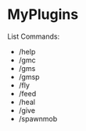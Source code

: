 # MyPlugins

List Commands:
- /help <page>
- /gmc
- /gms
- /gmsp
- /fly <player>
- /feed <player>
- /heal <player>
- /give <player> <item> <amount>
- /spawnmob <mobs> <amount>

